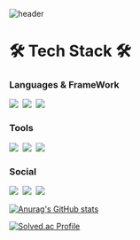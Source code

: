 ![header](https://capsule-render.vercel.app/api?type=waving&color=gradient&height=120&animation=fadeIn&section=footer&text=JongSeok's&nbsp;Git&fontAlign=60&fontColor=40e0d0)

# 🛠️ Tech Stack 🛠️

### Languages & FrameWork
<p>
  <img src="https://img.shields.io/badge/Android-3DDC84?style=flat-square&logo=Android&logoColor=white"/>&nbsp
  <img src="https://img.shields.io/badge/Kotlin-7F52FF?style=flat-square&logo=Kotlin&logoColor=white"/>&nbsp
  <img src="https://img.shields.io/badge/MySQL-4479A1?style=flat-square&logo=MySQL&logoColor=white"/>&nbsp
</p>

### Tools
<p>
  <img src="https://img.shields.io/badge/Figma-F24E1E?style=flat-square&logo=Figma&logoColor=white"/>&nbsp
  <img src="https://img.shields.io/badge/Github-181717?style=flat-square&logo=Github&logoColor=white"/>&nbsp
  <img src="https://img.shields.io/badge/Firebase-FFCA28?style=flat-square&logo=Firebase&logoColor=white"/>&nbsp
</p>

### Social 
<p>
  <img src="https://img.shields.io/badge/Gmail-EA4335?style=flat-square&logo=Gmail&logoColor=white"/>&nbsp
  <a href="https://develop-oj.tistory.com">
    <img src="https://img.shields.io/badge/Tistory-02303A?style=flat-square&logo=Tistory&logoColor=white"/></a>&nbsp
  <a href="https://www.notion.so/Oh_Jong_Seok-044e02297635493685b15ad09b572572?pvs=4">
    <img src="https://img.shields.io/badge/Notion-02303A?style=flat-square&logo=Notion&logoColor=white"/></a>&nbsp
</p>

[![Anurag's GitHub stats](https://github-readme-stats.vercel.app/api?username=Ojongseok)](https://github.com/anuraghazra/github-readme-stats)






[![Solved.ac Profile](http://mazassumnida.wtf/api/v2/generate_badge?boj=whdtjr6889)](https://solved.ac/whdtjr6889/)
